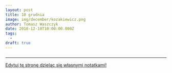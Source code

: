 ```yaml
---
layout: post
title: 10 grudnia
image: img/december/kozakiewicz.png
author: Tomasz Waszczyk
date: 2018-12-10T10:00:00.000Z
tags:
  - 
draft: true
---
```


### 

---

<a href="https://github.com/TomaszWaszczyk/historia.waszczyk.com/edit/master/src/content/december-10.md" target="_blank">Edytuj tę stronę dzieląc się własnymi notatkami!</a>

